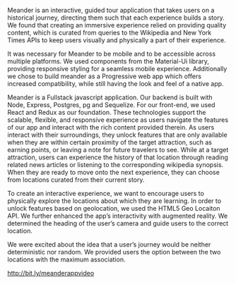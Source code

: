 Meander is an interactive, guided tour application that takes users on a historical journey, directing them such that each experience builds a story.  We found that creating an immersive experience relied on providing quality content, which is curated from queries to the Wikipedia and New York Times APIs to keep users visually and physically a part of their experience.  

It was necessary for Meander to be mobile and to be accessible across multiple platforms. We used components from the Material-Ui library, providing responsive styling for a seamless mobile experience. Additionally we chose to build meander as a Progressive web app which offers increased compatibility, while still having the look and feel of a native app.

Meander is a Fullstack javascript application.  Our backend is built with Node, Express, Postgres, pg and Sequelize. For our front-end, we used React and Redux as our foundation.  These technologies support the scalable, flexible, and responsive experience as users navigate the features of our app and interact with the rich content provided therein.  As users interact with their surroundings, they unlock features that are only available when they are within certain proximity of the target attraction, such as earning points, or leaving a note for future travelers to see.  While at a target attraction, users can experience the history of that location through reading related news articles or listening to the corresponding wikipedia synopsis. 
When they are ready to move onto the next experience, they can choose from locations curated from their current story.

To create an interactive experience, we want to encourage users to physically explore the locations about which they are learning.  In order to unlock features based on geolocation, we used the HTML5 Geo Locaiton API.    We further enhanced the app’s interactivity with augmented reality.  We determined the heading of the user’s camera and guide users to the correct location.
  
We were excited about the idea that a user’s journey would be neither deterministic nor random.  We provided users the option between the two locations with the maximum association.   

http://bit.ly/meanderappvideo
